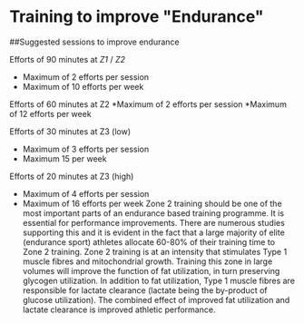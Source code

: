 # Training to improve "Endurance"

##Suggested sessions to improve endurance

Efforts of 90 minutes at *Z1* / *Z2*
* Maximum of 2 efforts per session
* Maximum of 10 efforts per week

Efforts of 60 minutes at Z2
*Maximum of 2 efforts per session
*Maximum of 12 efforts per week

Efforts of 30 minutes at Z3 (low)
* Maximum of 3 efforts per session
* Maximum 15 per week

Efforts of 20 minutes at Z3 (high)
* Maximum of 4 efforts per session
* Maximum of 16 efforts per week
Zone 2 training should be one of the most important parts of an endurance based training programme. It is essential for performance improvements. There are numerous studies supporting this and it is evident in the fact that a large majority of elite (endurance sport) athletes allocate 60-80% of their training time to Zone 2 training. Zone 2 training is at an intensity that stimulates Type 1 muscle fibres and mitochondrial growth. Training this zone in large volumes will improve the function of fat utilization, in turn preserving glycogen utilization. In addition to fat utilization, Type 1 muscle fibres are responsible for lactate clearance (lactate being the by-product of glucose utilization).
The combined effect of improved fat utilization and lactate clearance is improved athletic performance.

